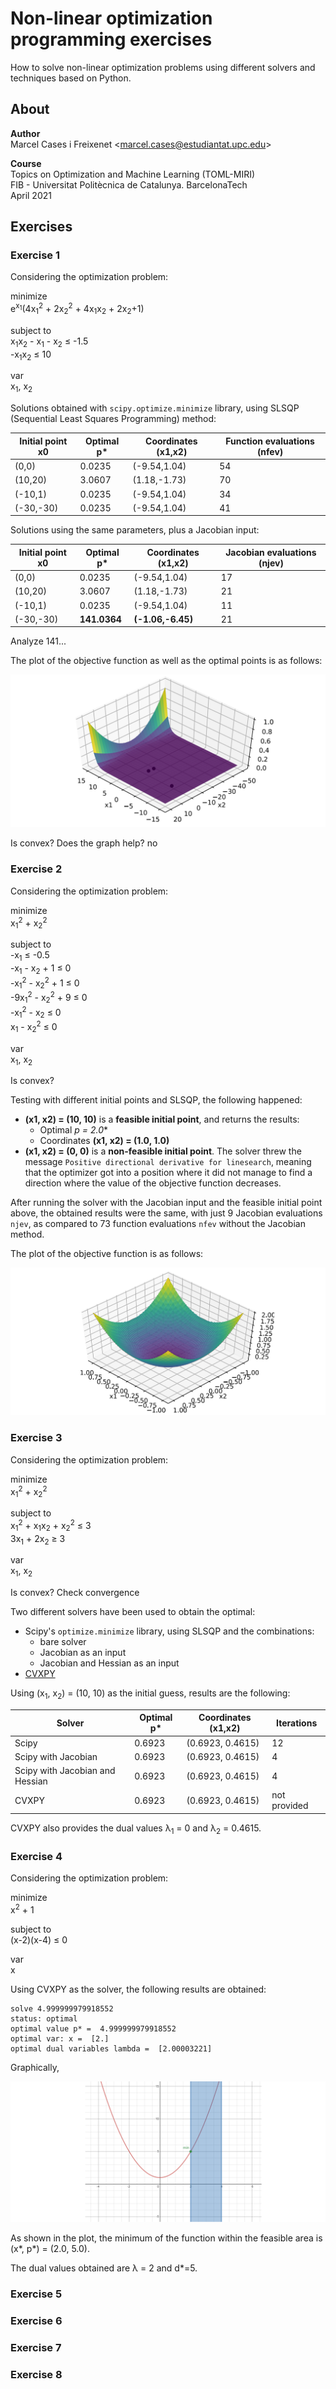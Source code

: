 # Non-linear optimization programming exercises
How to solve non-linear optimization problems using different solvers and techniques based on Python.  

## About
**Author**  
Marcel Cases i Freixenet &lt;marcel.cases@estudiantat.upc.edu&gt;

**Course**  
Topics on Optimization and Machine Learning (TOML-MIRI)  
FIB - Universitat Politècnica de Catalunya. BarcelonaTech  
April 2021 

## Exercises
### Exercise 1

Considering the optimization problem:  

minimize   
e<sup>x<sub>1</sub></sup>(4x<sub>1</sub><sup>2</sup> + 2x<sub>2</sub><sup>2</sup> + 4x<sub>1</sub>x<sub>2</sub> + 2x<sub>2</sub>+1)  

subject to  
x<sub>1</sub>x<sub>2</sub> - x<sub>1</sub> - x<sub>2</sub> &le; -1.5  
-x<sub>1</sub>x<sub>2</sub> &le; 10  

var  
x<sub>1</sub>, x<sub>2</sub>

Solutions obtained with `scipy.optimize.minimize` library, using SLSQP (Sequential Least Squares Programming) method:

| Initial point x0 | Optimal p* | Coordinates (x1,x2) | Function evaluations (nfev) |
|------------------|------------|---------------------|-----------------------------|
| (0,0)            | 0.0235     | (-9.54,1.04)        | 54                          |
| (10,20)          | 3.0607     | (1.18,-1.73)        | 70                          |
| (-10,1)          | 0.0235     | (-9.54,1.04)        | 34                          |
| (-30,-30)        | 0.0235     | (-9.54,1.04)        | 41                          |

Solutions using the same parameters, plus a Jacobian input:  

| Initial point x0 | Optimal p*   | Coordinates (x1,x2) | Jacobian evaluations (njev) |
|------------------|--------------|---------------------|-----------------------------|
| (0,0)            | 0.0235       | (-9.54,1.04)        | 17                          |
| (10,20)          | 3.0607       | (1.18,-1.73)        | 21                          |
| (-10,1)          | 0.0235       | (-9.54,1.04)        | 11                          |
| (-30,-30)        | **141.0364** | **(-1.06,-6.45)**   | 21                          |

Analyze 141...

The plot of the objective function as well as the optimal points is as follows:

![ex1](img/ex1_fit.png)

Is convex?
Does the graph help? no


### Exercise 2

Considering the optimization problem:  

minimize   
x<sub>1</sub><sup>2</sup> + x<sub>2</sub><sup>2</sup>  

subject to  
-x<sub>1</sub> &le; -0.5  
-x<sub>1</sub> - x<sub>2</sub> + 1 &le; 0  
-x<sub>1</sub><sup>2</sup> - x<sub>2</sub><sup>2</sup> + 1 &le; 0  
-9x<sub>1</sub><sup>2</sup> - x<sub>2</sub><sup>2</sup> + 9 &le; 0  
-x<sub>1</sub><sup>2</sup> - x<sub>2</sub> &le; 0  
x<sub>1</sub> - x<sub>2</sub><sup>2</sup> &le; 0  

var  
x<sub>1</sub>, x<sub>2</sub>

Is convex?

Testing with different initial points and SLSQP, the following happened:
* **(x1, x2) = (10, 10)** is a **feasible initial point**, and returns the results:
    + Optimal **p* = 2.0**
    + Coordinates **(x1, x2) = (1.0, 1.0)**
* **(x1, x2) = (0, 0)** is a **non-feasible initial point**. The solver threw the message `Positive directional derivative for linesearch`, meaning that the optimizer got into a position where it did not manage to find a direction where the value of the objective function decreases.

After running the solver with the Jacobian input and the feasible initial point above, the obtained results were the same, with just 9 Jacobian evaluations `njev`, as compared to 73 function evaluations `nfev` without the Jacobian method.

The plot of the objective function is as follows:

![ex2](img/ex2_fit.png)

### Exercise 3

Considering the optimization problem:  

minimize   
x<sub>1</sub><sup>2</sup> + x<sub>2</sub><sup>2</sup>  

subject to  
x<sub>1</sub><sup>2</sup> + x<sub>1</sub>x<sub>2</sub> + x<sub>2</sub><sup>2</sup> &le; 3  
3x<sub>1</sub> + 2x<sub>2</sub>  &ge; 3  

var  
x<sub>1</sub>, x<sub>2</sub>

Is convex?
Check convergence

Two different solvers have been used to obtain the optimal:
* Scipy's `optimize.minimize` library, using SLSQP and the combinations:
    + bare solver
    + Jacobian as an input
    + Jacobian and Hessian as an input
* [CVXPY](https://www.cvxpy.org/)

Using (x<sub>1</sub>, x<sub>2</sub>) = (10, 10) as the initial guess, results are the following:

| Solver                          | Optimal p* | Coordinates (x1,x2) | Iterations   |
|---------------------------------|------------|---------------------|--------------|
| Scipy                           | 0.6923     | (0.6923, 0.4615)    | 12           |
| Scipy with Jacobian             | 0.6923     | (0.6923, 0.4615)    | 4            |
| Scipy with Jacobian and Hessian | 0.6923     | (0.6923, 0.4615)    | 4            |
| CVXPY                           | 0.6923     | (0.6923, 0.4615)    | not provided |

CVXPY also provides the dual values &lambda;<sub>1</sub> = 0 and &lambda;<sub>2</sub> = 0.4615.

### Exercise 4

Considering the optimization problem:  

minimize   
x<sup>2</sup> + 1  

subject to  
(x-2)(x-4) &le; 0   

var  
x  

Using CVXPY as the solver, the following results are obtained:
````
solve 4.999999979918552
status: optimal
optimal value p* =  4.999999979918552
optimal var: x =  [2.]
optimal dual variables lambda =  [2.00003221]
````

Graphically, 

![ex2](img/ex4_fit.png)

As shown in the plot, the minimum of the function within the feasible area is (x*, p*) = (2.0, 5.0).

The dual values obtained are &lambda; = 2 and d*=5.

### Exercise 5
### Exercise 6
### Exercise 7
### Exercise 8
